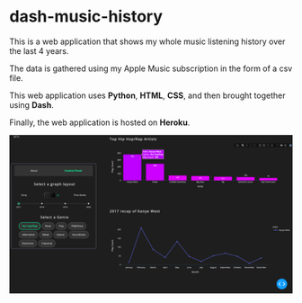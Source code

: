 ﻿# dash-music-history

This is a web application that shows my whole music listening history over the last 4 years. 

The data is gathered using my Apple Music subscription in the form of a csv file.

This web application uses **Python**, **HTML**, **CSS**, and then brought together using **Dash**.

Finally, the web application is hosted on **Heroku**.

![My web application preview](https://github.com/Knovarr/dash-music/blob/main/assets/dash-music-dashboard.PNG)
